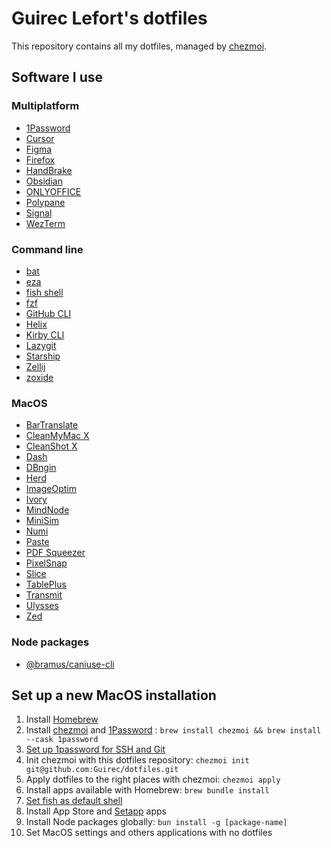 # Guirec Lefort's dotfiles

This repository contains all my dotfiles, managed by [chezmoi](https://github.com/twpayne/chezmoi).

## Software I use

### Multiplatform

- [1Password](https://1password.com)
- [Cursor](https://www.cursor.com)
- [Figma](https://www.figma.com/fr-fr/downloads)
- [Firefox](https://mozilla.org/firefox)
- [HandBrake](https://handbrake.fr)
- [Obsidian](https://obsidian.md)
- [ONLYOFFICE](https://www.onlyoffice.com)
- [Polypane](https://polypane.app)
- [Signal](https://www.signal.org)
- [WezTerm](https://wezfurlong.org/wezterm)

### Command line

- [bat](https://github.com/sharkdp/bat)
- [eza](https://github.com/eza-community/eza)
- [fish shell](https://fishshell.com)
- [fzf](https://github.com/junegunn/fzf)
- [GitHub CLI](https://cli.github.com)
- [Helix](https://helix-editor.com)
- [Kirby CLI](https://github.com/getkirby/cli)
- [Lazygit](https://github.com/jesseduffield/lazygit)
- [Starship](https://starship.rs)
- [Zellij](https://zellij.dev)
- [zoxide](https://github.com/ajeetdsouza/zoxide)

### MacOS

- [BarTranslate](https://github.com/ThijmenDam/BarTranslate)
- [CleanMyMac X](https://setapp.com/apps/cleanmymac)
- [CleanShot X](https://setapp.com/apps/cleanshot)
- [Dash](https://setapp.com/apps/dash)
- [DBngin](https://dbngin.com)
- [Herd](https://herd.laravel.com)
- [ImageOptim](https://imageoptim.com)
- [Ivory](https://tapbots.com/ivory)
- [MindNode](https://setapp.com/apps/mindnode)
- [MiniSim](https://www.minisim.app)
- [Numi](https://setapp.com/apps/numi)
- [Paste](https://setapp.com/apps/paste)
- [PDF Squeezer](https://setapp.com/apps/pdf-squeezer)
- [PixelSnap](https://setapp.com/apps/pixelsnap)
- [Slice](https://github.com/source-foundry/Slice)
- [TablePlus](https://setapp.com/apps/tableplus)
- [Transmit](https://www.panic.com/transmit)
- [Ulysses](https://setapp.com/fr/apps/ulysses)
- [Zed](https://zed.dev)

### Node packages

- [@bramus/caniuse-cli](https://github.com/bramus/caniuse-cli)

## Set up a new MacOS installation

1. Install [Homebrew](https://brew.sh)
2. Install [chezmoi](https://github.com/twpayne/chezmoi) and [1Password](https://1password.com) : `brew install chezmoi && brew install --cask 1password`
3. [Set up 1password for SSH and Git](https://developer.1password.com/docs/ssh)
4. Init chezmoi with this dotfiles repository: `chezmoi init git@github.com:Guirec/dotfiles.git`
5. Apply dotfiles to the right places with chezmoi: `chezmoi apply`
6. Install apps available with Homebrew: `brew bundle install`
7. [Set fish as default shell](https://fishshell.com/docs/current/#default-shell)
8. Install App Store and [Setapp](https://setapp.com/) apps
9. Install Node packages globally: `bun install -g [package-name]`
10. Set MacOS settings and others applications with no dotfiles
